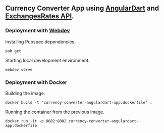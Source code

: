 ## Currency Converter App using [AngularDart](https://github.com/dart-lang/angular) and [ExchangesRates API](https://github.com/exchangeratesapi/exchangeratesapi).

### Deployment with [Webdev](https://github.com/dart-lang/site-webdev/blob/master/src/tools/webdev.md)

Installing Pubspec dependencies.

```
pub get
```

Starting local development environment.

```
webdev serve
```

### Deployment with Docker

Building the image.

```
docker build -t "currency-converter-angulardart-app:dockerfile" .
```

Running the container from the previous image.

```
docker run -it -p 8082:8082 currency-converter-angulardart-app:dockerfile
```

